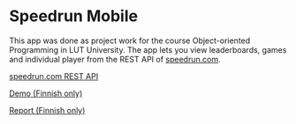 # Speedrun Mobile
This app was done as project work for the course Object-oriented Programming in LUT University. The app lets you view leaderboards, games and individual player from the REST API of [speedrun.com](https://speedrun.com). 

[speedrun.com REST API](https://github.com/speedruncomorg/api)

[Demo (Finnish only)](https://youtu.be/oG0oYchrOus)

[Report (Finnish only)](https://github.com/Knuutti/Harkkatyo/files/8601679/documentation.pdf)
